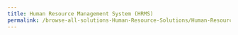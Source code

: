 ```yaml
---
title: Human Resource Management System (HRMS)
permalink: /browse-all-solutions-Human-Resource-Solutions/Human-Resource-Management-System--HRMS-
---
```


